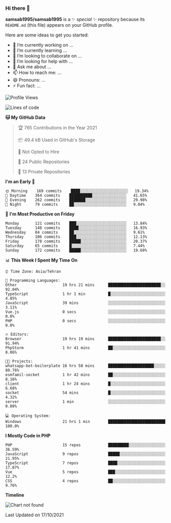 ### Hi there 👋

**samsab1995/samsab1995** is a ✨ _special_ ✨ repository because its `README.md` (this file) appears on your GitHub profile.

Here are some ideas to get you started:

- 🔭 I’m currently working on ...
- 🌱 I’m currently learning ...
- 👯 I’m looking to collaborate on ...
- 🤔 I’m looking for help with ...
- 💬 Ask me about ...
- 📫 How to reach me: ...
- 😄 Pronouns: ...
- ⚡ Fun fact: ...

<!--START_SECTION:waka-->
![Profile Views](http://img.shields.io/badge/Profile%20Views-0-blue)

![Lines of code](https://img.shields.io/badge/From%20Hello%20World%20I%27ve%20Written-851010%20lines%20of%20code-blue)

**🐱 My GitHub Data** 

> 🏆 765 Contributions in the Year 2021
 > 
> 📦 49.4 kB Used in GitHub's Storage 
 > 
> 🚫 Not Opted to Hire
 > 
> 📜 24 Public Repositories 
 > 
> 🔑 13 Private Repositories  
 > 
**I'm an Early 🐤** 

```text
🌞 Morning    169 commits    ████░░░░░░░░░░░░░░░░░░░░░   19.34% 
🌆 Daytime    364 commits    ██████████░░░░░░░░░░░░░░░   41.65% 
🌃 Evening    262 commits    ███████░░░░░░░░░░░░░░░░░░   29.98% 
🌙 Night      79 commits     ██░░░░░░░░░░░░░░░░░░░░░░░   9.04%

```
📅 **I'm Most Productive on Friday** 

```text
Monday       121 commits    ███░░░░░░░░░░░░░░░░░░░░░░   13.84% 
Tuesday      148 commits    ████░░░░░░░░░░░░░░░░░░░░░   16.93% 
Wednesday    84 commits     ██░░░░░░░░░░░░░░░░░░░░░░░   9.61% 
Thursday     106 commits    ███░░░░░░░░░░░░░░░░░░░░░░   12.13% 
Friday       178 commits    █████░░░░░░░░░░░░░░░░░░░░   20.37% 
Saturday     65 commits     █░░░░░░░░░░░░░░░░░░░░░░░░   7.44% 
Sunday       172 commits    █████░░░░░░░░░░░░░░░░░░░░   19.68%

```


📊 **This Week I Spent My Time On** 

```text
⌚︎ Time Zone: Asia/Tehran

💬 Programming Languages: 
Other                    19 hrs 21 mins      ███████████████████████░░   92.04% 
TypeScript               1 hr 1 min          █░░░░░░░░░░░░░░░░░░░░░░░░   4.85% 
JavaScript               39 mins             ░░░░░░░░░░░░░░░░░░░░░░░░░   3.11% 
Vue.js                   0 secs              ░░░░░░░░░░░░░░░░░░░░░░░░░   0.0% 
PHP                      0 secs              ░░░░░░░░░░░░░░░░░░░░░░░░░   0.0%

🔥 Editors: 
Browser                  19 hrs 19 mins      ███████████████████████░░   91.94% 
PhpStorm                 1 hr 41 mins        ██░░░░░░░░░░░░░░░░░░░░░░░   8.06%

🐱‍💻 Projects: 
whatsapp-bot-boilerplate 16 hrs 58 mins      ████████████████████░░░░░   80.76% 
esmfamil-socket          1 hr 42 mins        ██░░░░░░░░░░░░░░░░░░░░░░░   8.16% 
client                   1 hr 24 mins        █░░░░░░░░░░░░░░░░░░░░░░░░   6.68% 
socket                   54 mins             █░░░░░░░░░░░░░░░░░░░░░░░░   4.32% 
server                   1 min               ░░░░░░░░░░░░░░░░░░░░░░░░░   0.08%

💻 Operating System: 
Windows                  21 hrs 1 min        █████████████████████████   100.0%

```

**I Mostly Code in PHP** 

```text
PHP                      15 repos            █████████░░░░░░░░░░░░░░░░   36.59% 
JavaScript               9 repos             █████░░░░░░░░░░░░░░░░░░░░   21.95% 
TypeScript               7 repos             ████░░░░░░░░░░░░░░░░░░░░░   17.07% 
Vue                      5 repos             ███░░░░░░░░░░░░░░░░░░░░░░   12.2% 
CSS                      4 repos             ██░░░░░░░░░░░░░░░░░░░░░░░   9.76%

```


**Timeline**

![Chart not found](https://raw.githubusercontent.com/samsab1995/samsab1995/main/charts/bar_graph.png) 


 Last Updated on 17/10/2021
<!--END_SECTION:waka-->
